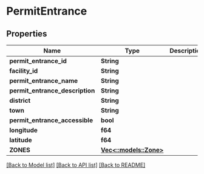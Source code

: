 # PermitEntrance

## Properties
Name | Type | Description | Notes
------------ | ------------- | ------------- | -------------
**permit_entrance_id** | **String** |  | 
**facility_id** | **String** |  | 
**permit_entrance_name** | **String** |  | 
**permit_entrance_description** | **String** |  | 
**district** | **String** |  | 
**town** | **String** |  | 
**permit_entrance_accessible** | **bool** |  | 
**longitude** | **f64** |  | 
**latitude** | **f64** |  | 
**ZONES** | [**Vec<::models::Zone>**](Zone.md) |  | 

[[Back to Model list]](../README.md#documentation-for-models) [[Back to API list]](../README.md#documentation-for-api-endpoints) [[Back to README]](../README.md)



